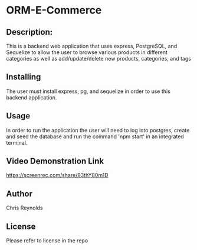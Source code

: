 # ORM-E-Commerce

## Description: 
This is a backend web application that uses express, PostgreSQL, and Sequelize to allow the user to browse various products in different categories as well as add/update/delete new products, categories, and tags 


## Installing 
The user must install express, pg, and sequelize in order to use this backend application. 

## Usage 
In order to run the application the user will need to log into postgres, create and seed the database and run the command 'npm start' in an integrated terminal. 

## Video Demonstration Link 
https://screenrec.com/share/93thY80m1D 

## Author
Chris Reynolds 

## License
Please refer to license in the repo 
